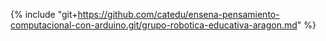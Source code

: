 

{% include "git+https://github.com/catedu/ensena-pensamiento-computacional-con-arduino.git/grupo-robotica-educativa-aragon.md" %}